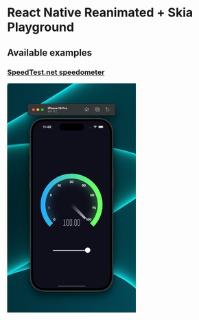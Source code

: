 <!-- @format -->

# React Native Reanimated + Skia Playground

## Available examples

### [SpeedTest.net speedometer](https://github.com/rkuhcvark/reanimated-skia-playground/blob/master/src/SpeedTest.tsx)

<img src="./documentation/assets/speedtest.png" width="300px" />
